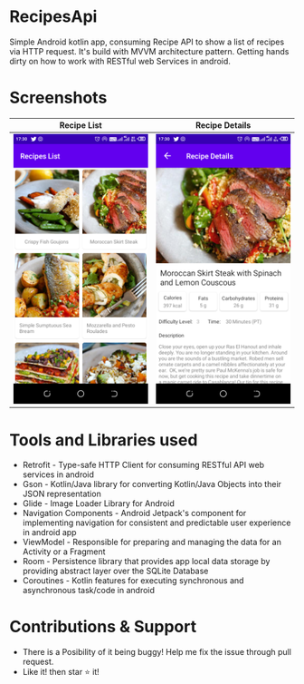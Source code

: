 # RecipesApi
Simple Android kotlin app, consuming Recipe API to show a list of recipes via HTTP request. It's build with MVVM architecture pattern. Getting hands dirty on how to work with RESTful web Services in android.


# Screenshots
<div align="center">

|<strong>Recipe List</strong>|<strong>Recipe Details</strong>|
|:--:|:--:|
|<img src ='arts/recipe_list.png' width='300'/>|<img src='arts/recipe details.png' width='300'/>|

</div>

# Tools and Libraries used
- Retrofit - Type-safe HTTP Client for consuming RESTful API web services in android
- Gson - Kotlin/Java library for converting Kotlin/Java Objects into their JSON representation
- Glide - Image Loader Library for Android
- Navigation Components - Android Jetpack's component for implementing navigation for consistent and predictable user experience in android app
- ViewModel - Responsible for preparing and managing the data for an Activity or a Fragment
- Room - Persistence library that provides app local data storage by providing abstract layer over the SQLite Database
- Coroutines - Kotlin features for executing synchronous and asynchronous task/code in android

# Contributions & Support
- There is a Posibility of it being buggy! Help me fix the issue through pull request.
- Like it! then star ⭐ it!


